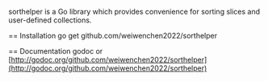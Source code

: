 sorthelper is a Go library which provides convenience for sorting slices and user-defined collections.

== Installation
go get github.com/weiwenchen2022/sorthelper

== Documentation
godoc or
[http://godoc.org/github.com/weiwenchen2022/sorthelper](http://godoc.org/github.com/weiwenchen2022/sorthelper)
